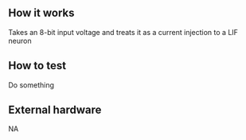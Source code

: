 <!---

This file is used to generate your project datasheet. Please fill in the information below and delete any unused
sections.

You can also include images in this folder and reference them in the markdown. Each image must be less than
512 kb in size, and the combined size of all images must be less than 1 MB.
-->

## How it works

Takes an 8-bit input voltage and treats it as a current injection to a LIF neuron

## How to test

Do something

## External hardware

NA
